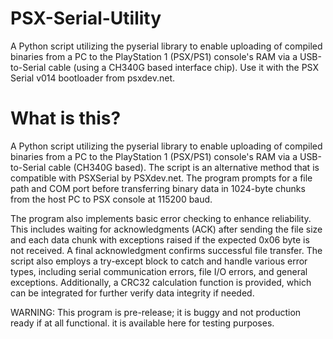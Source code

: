 # PSX-Serial-Utility
 A Python script utilizing the pyserial library to enable uploading of compiled binaries from a PC to the PlayStation 1 (PSX/PS1) console's RAM via a USB-to-Serial cable (using a CH340G based interface chip). Use it with the PSX Serial v014 bootloader from psxdev.net.

# What is this?  
A Python script utilizing the pyserial library to enable uploading of compiled binaries from a PC to the PlayStation 1 (PSX/PS1) console's RAM via a USB-to-Serial cable (CH340G based). The script is an alternative method that is compatible with PSXSerial by PSXdev.net. The program prompts for a file path and COM port before transferring binary data in 1024-byte chunks from the host PC to PSX console at 115200 baud.

The program also implements basic error checking to enhance reliability. This includes waiting for acknowledgments (ACK) after sending the file size and each data chunk with exceptions raised if the expected 0x06 byte is not received. A final acknowledgment confirms successful file transfer. The script also employs a try-except block to catch and handle various error types, including serial communication errors, file I/O errors, and general exceptions. Additionally, a CRC32 calculation function is provided, which can be integrated for further verify data integrity if needed.

WARNING: This program is pre-release; it is buggy and not production ready if at all functional. it is available here for testing purposes. 
